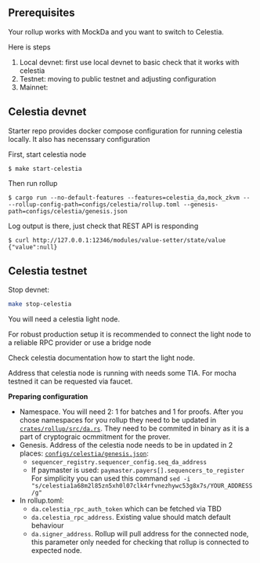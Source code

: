 ##


## Prerequisites

Your rollup works with MockDa and you want to switch to Celestia.

Here is steps 

1. Local devnet: first use local devnet to basic check that it works with celestia
2. Testnet: moving to public testnet and adjusting configuration
3. Mainnet: 

## Celestia devnet

Starter repo provides docker compose configuration for running celestia locally. 
It also has necenssary configuration

First, start celestia node

```bash,test-ci
$ make start-celestia
```

Then run rollup

```bash,test-ci,bashtestmd:long-running,bashtestmd:wait-until=rest_address
$ cargo run --no-default-features --features=celestia_da,mock_zkvm -- --rollup-config-path=configs/celestia/rollup.toml --genesis-path=configs/celestia/genesis.json
```

Log output is there, just check that REST API is responding

```bash,test-ci,bashtestmd:compare-output
$ curl http://127.0.0.1:12346/modules/value-setter/state/value
{"value":null}
```

## Celestia testnet

Stop devnet:

```bash
make stop-celestia
```

You will need a celestia light node. 

For robust production setup it is recommended to connect the light node to a reliable RPC provider or use a bridge node

Check celestia documentation how to start the light node.

Address that celestia node is running with needs some TIA. For mocha testned it can be requested via faucet.


**Preparing configuration**

* Namespace. You will need 2: 1 for batches and 1 for proofs. After you chose namespaces for you rollup they need to be updated in [`crates/rollup/src/da.rs`](crates/rollup/src/da.rs#L15). 
  They need to be commited in binary as it is a part of cryptograic ocmmitment for the prover.
* Genesis. Address of the celestia node needs to be in updated in 2 places: [`configs/celestia/genesis.json`](configs/celestia/genesis.json):
  * `sequencer_registry.sequencer_config.seq_da_address`
  * If paymaster is used: `paymaster.payers[].sequencers_to_register`
  For simplicity you can used this command `sed -i "s/celestia1a68m2l85zn5xh0l07clk4rfvnezhywc53g8x7s/YOUR_ADDRESS/g"`
* In rollup.toml:
  * `da.celestia_rpc_auth_token` which can be fetched via TBD
  * `da.celestia_rpc_address`. Existing value should match default behaviour
  * `da.signer_address`. Rollup will pull address for the connected node, this parameter only needed for checking that rollup is connected to expected node.

